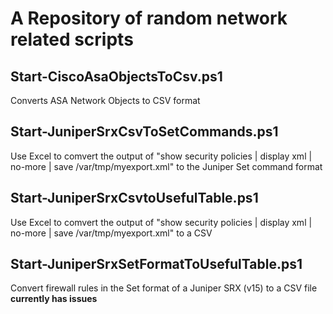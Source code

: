 A Repository of random network related scripts
==============================================

Start-CiscoAsaObjectsToCsv.ps1
------------------------------
Converts ASA Network Objects to CSV format


Start-JuniperSrxCsvToSetCommands.ps1
------------------------------------
Use Excel to comvert the output of "show security policies | display xml | no-more | save /var/tmp/myexport.xml" to the Juniper Set command format
	
	
Start-JuniperSrxCsvtoUsefulTable.ps1
------------------------------------
Use Excel to comvert the output of "show security policies | display xml | no-more | save /var/tmp/myexport.xml" to a CSV
	
	
Start-JuniperSrxSetFormatToUsefulTable.ps1
------------------------------------------
Convert firewall rules in the Set format of a Juniper SRX (v15) to a CSV file
**currently has issues**
